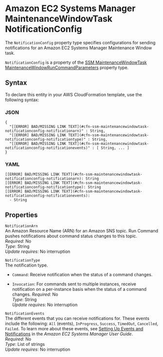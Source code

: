 # Amazon EC2 Systems Manager MaintenanceWindowTask NotificationConfig<a name="aws-properties-ssm-maintenancewindowtask-notificationconfig"></a>

<a name="aws-properties-ssm-maintenancewindowtask-notificationconfig-description"></a>The `NotificationConfig` property type specifies configurations for sending notifications for an Amazon EC2 Systems Manager Maintenance Window task\.

<a name="aws-properties-ssm-maintenancewindowtask-notificationconfig-inheritance"></a> `NotificationConfig` is a property of the [SSM MaintenanceWindowTask MaintenanceWindowRunCommandParameters](aws-properties-ssm-maintenancewindowtask-maintenancewindowruncommandparameters.md) property type\.

## Syntax<a name="aws-properties-ssm-maintenancewindowtask-notificationconfig-syntax"></a>

To declare this entity in your AWS CloudFormation template, use the following syntax:

### JSON<a name="aws-properties-ssm-maintenancewindowtask-notificationconfig-syntax.json"></a>

```
{
  "[[ERROR] BAD/MISSING LINK TEXT](#cfn-ssm-maintenancewindowtask-notificationconfig-notificationarn)" : String,
  "[[ERROR] BAD/MISSING LINK TEXT](#cfn-ssm-maintenancewindowtask-notificationconfig-notificationtype)" : String,
  "[[ERROR] BAD/MISSING LINK TEXT](#cfn-ssm-maintenancewindowtask-notificationconfig-notificationevents)" : [ String, ... ]
}
```

### YAML<a name="aws-properties-ssm-maintenancewindowtask-notificationconfig-syntax.yaml"></a>

```
[[ERROR] BAD/MISSING LINK TEXT](#cfn-ssm-maintenancewindowtask-notificationconfig-notificationarn): String
[[ERROR] BAD/MISSING LINK TEXT](#cfn-ssm-maintenancewindowtask-notificationconfig-notificationtype): String
[[ERROR] BAD/MISSING LINK TEXT](#cfn-ssm-maintenancewindowtask-notificationconfig-notificationevents): 
  - String
```

## Properties<a name="aws-properties-ssm-maintenancewindowtask-notificationconfig-properties"></a>

`NotificationArn`  
An Amazon Resource Name \(ARN\) for an Amazon SNS topic\. Run Command pushes notifications about command status changes to this topic\.  
 *Required*: No  
 *Type*: String  
 *Update requires*: No interruption 

`NotificationType`  
The notification type\.  

+ `Command`: Receive notification when the status of a command changes\.

+ `Invocation`: For commands sent to multiple instances, receive notification on a per\-instance basis when the status of a command changes\.
 *Required*: No  
 *Type*: String  
 *Update requires*: No interruption 

`NotificationEvents`  
The different events that you can receive notifications for\. These events include the following: `All` \(events\), `InProgress`, `Success`, `TimedOut`, `Cancelled`, `Failed`\. To learn more about these events, see [ Setting Up Events and Notifications](http://docs.aws.amazon.com/systems-manager/latest/userguide/monitor-commands.html) in the *Amazon EC2 Systems Manager User Guide*\.  
 *Required*: No  
 *Type*: List of strings  
 *Update requires*: No interruption 